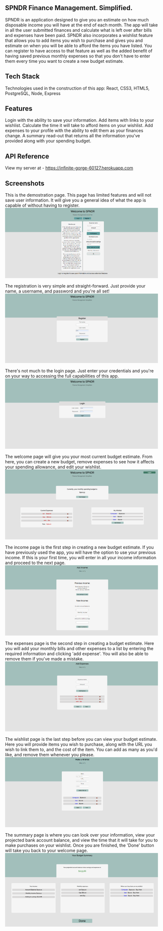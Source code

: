 
## SPNDR Finance Management. Simplified.

SPNDR is an application designed to give you an estimate on how much disposable income you will have at the end of each month.
The app will take in all the user submitted finances and calculate what is left over after bills and expenses have been paid.
SPNDR also incorporates a wishlist feature that allows you to add items you wish to purchase and gives you and estimate on when you 
will be able to afford the items you have listed. You can register to have access to that feature as well as the added benefit 
of having saved previous monthly expenses so that you don't have to enter them every time you want to create a new budget estimate.


## Tech Stack

Technologies used in the construction of this app: React, CSS3, HTML5, PostgreSQL, Node, Express

## Features

Login with the ability to save your information.
Add items with links to your wishlist.
Calculate the time it will take to afford items on your wishlist.
Add expenses to your profile with the ability to edit them as your finances change.
A summary read-out that returns all the information you've provided along with your spending budget.

## API Reference

View my server at - https://infinite-gorge-60127.herokuapp.com



## Screenshots

This is the demostration page. This page has limited features and will not save user information.
It will give you a general idea of what the app is capable of without having to register.
![Demonstration page](./src/resources/LandingPage.PNG?raw=true "Demonstration page")

The registration is very simple and straight-forward. Just provide your name, a username,
and password and you're all set!
![Registration page](./src/resources/RegistrationPage.PNG?raw=true "Registration page")

There's not much to the login page. Just enter your credentials and you're on your way
to accessing the full capabilities of this app.
![Login page](./src/resources/LoginPage.PNG?raw=true "Login page")

The welcome page will give you your most current budget estimate. From here, you can create a new
budget, remove expenses to see how it affects your spending allowance, and edit your wishlist.
![Welcome page](./src/resources/WelcomePage.PNG?raw=true "[Welcome page")

The income page is the first step in creating a new budget estimate. If you have previously used
the app, you will have the option to use your previous income. If this is your first time, you will
enter in all your income information and proceed to the next page.
![Income page](./src/resources/IncomePage.PNG?raw=true "Income page")

The expenses page is the second step in creating a budget estimate. Here you will add your monthly bills
and other expenses to a list by entering the required information and clicking 'add expense'. 
You will also be able to remove them if you've made a mistake. 
![Expenses page](./src/resources/ExpensesPage.PNG?raw=true "Expenses page")

The wishlist page is the last step before you can view your budget estimate. Here you will provide items you wish to 
purchase, along with the URL you wish to link them to, and the cost of the item. You can add as many as you'd like, and remove them
whenever you please.
![Wishlist page](./src/resources/WishlistPage.PNG?raw=true "Wishlist page")

The summary page is where you can look over your information, view your projected bank account balance, and view the time that it 
will take for you to make purchases on your wishlist. Once you are finished, the 'Done' button will take you back to your welcome page.
![Summary page](./src/resources/SummaryPage.PNG?raw=true "Summary page")